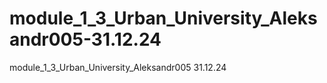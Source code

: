 # module_1_3_Urban_University_Aleksandr005-31.12.24
module_1_3_Urban_University_Aleksandr005 31.12.24
